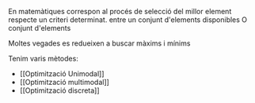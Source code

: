 En matemàtiques correspon al procés de selecció del millor element respecte un criteri determinat. entre un conjunt d'elements disponibles
	O conjunt d'elements

Moltes vegades es redueixen a buscar màxims i mínims


Tenim varis mètodes:
- [[Optimització Unimodal]]
- [[Optimització multimodal]]
- [[Optimització discreta]]
